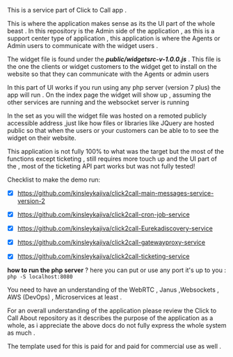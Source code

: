 This is a service part of Click to Call app .



This is where the application makes sense as its the UI part of the whole beast .
In this repository is the Admin side of the application , as this is a support center type of application , this application is where the Agents or Admin users to communicate 
with the widget users .

The widget file is found under the _**public/widgetsrc-v-1.0.0.js**_ . This file is the one the clients or widget customers to the widget get to install on the website so that they can communicate with the  Agents or admin users

In this part of UI works if you run using any php server (version 7 plus) the app will run . On the index page the widget will show up , assuming the other services are running and the websocket server is running 

In the set as you will the widget file was hosted on  a remoted publicly accessible address ,just like how files or libraries like JQuery are hosted public so that when the users or your customers can be able to to see the widget on their website.


This application is not fully 100% to what was the target but the most of the functions except ticketing ,
still requires more touch up and the UI part of the , most of the ticketing API part works but was not fully tested!




Checklist to make the demo run:

-[X] https://github.com/kinsleykajiva/click2call-main-messages-service-version-2

-[X] https://github.com/kinsleykajiva/click2call-cron-job-service 

-[X] https://github.com/kinsleykajiva/click2call-Eurekadiscovery-service

- [X] https://github.com/kinsleykajiva/click2call-gatewayproxy-service

- [X] https://github.com/kinsleykajiva/click2call-ticketing-service


**how to run the php server** ? here you can put or use any port it's up to you : `php -S localhost:8080`




You need to have an understanding of the WebRTC , Janus ,Websockets , AWS (DevOps) , Microservices at least .


For an overall understanding of the application please review the Click to Call About repository as it describes the purpose of the application as a whole, as i appreciate the above docs do not fully express the whole system as much . 


The template used for this is paid for and paid for commercial use as well  .